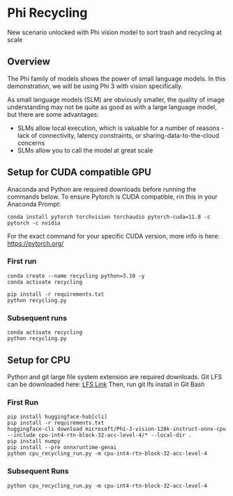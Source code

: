 # Phi Recycling
New scenario unlocked with Phi vision model to sort trash and recycling at scale

## Overview 
The Phi family of models shows the power of small language models.  In this demonstration, we will be using Phi 3 with vision specifically.  

As small language models (SLM) are obviously smaller, the quality of image understanding may not be quite as good as with a large language model, but there are some advantages:
+ SLMs allow local execution, which is valuable for a number of reasons - lack of connectivity, latency constraints, or sharing-data-to-the-cloud concerns
+ SLMs allow you to call the model at great scale

## Setup for CUDA compatible GPU

Anaconda and Python are required downloads before running the commands below.
To ensure Pytorch is CUDA compatible, rin this in your Anaconda Prompt: 

```
conda install pytorch torchvision torchaudio pytorch-cuda=11.8 -c pytorch -c nvidia
```
For the exact command for your specific CUDA version, more info is here: https://pytorch.org/ 

### First run
```
conda create --name recycling python=3.10 -y
conda activate recycling

pip install -r requirements.txt
python recycling.py
```

### Subsequent runs
```
conda activate recycling
python recycling.py
```

## Setup for CPU 

Python and git large file system extension are required downloads. 
Git LFS can be downloaded here: [LFS Link](https://docs.github.com/en/repositories/working-with-files/managing-large-files/installing-git-large-file-storage?platform=windows) 
Then, run git lfs install in Git Bash

### First Run 
```
pip install huggingface-hub[cli]
pip install -r requirements.txt
huggingface-cli download microsoft/Phi-3-vision-128k-instruct-onnx-cpu --include cpu-int4-rtn-block-32-acc-level-4/* --local-dir .
pip install numpy
pip install --pre onnxruntime-genai
python cpu_recycling_run.py -m cpu-int4-rtn-block-32-acc-level-4
```

### Subsequent Runs
```
python cpu_recycling_run.py -m cpu-int4-rtn-block-32-acc-level-4
```
